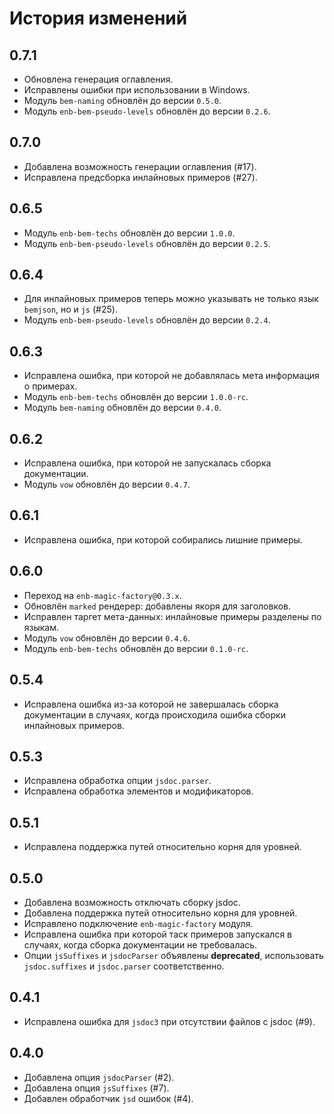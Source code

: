 История изменений
=================

0.7.1
-----

* Обновлена генерация оглавления.
* Исправлены ошибки при использовании в Windows.
* Модуль `bem-naming` обновлён до версии `0.5.0`.
* Модуль `enb-bem-pseudo-levels` обновлён до версии `0.2.6`.

0.7.0
-----

* Добавлена возможность генерации оглавления (#17).
* Исправлена предсборка инлайновых примеров (#27).

0.6.5
-----

* Модуль `enb-bem-techs` обновлён до версии `1.0.0`.
* Модуль `enb-bem-pseudo-levels` обновлён до версии `0.2.5`.


0.6.4
-----

* Для инлайновых примеров теперь можно указывать не только язык `bemjson`, но и `js` (#25).
* Модуль `enb-bem-pseudo-levels` обновлён до версии `0.2.4`.

0.6.3
-----

* Исправлена ошибка, при которой не добавлялась мета информация о примерах.
* Модуль `enb-bem-techs` обновлён до версии `1.0.0-rc`.
* Модуль `bem-naming` обновлён до версии `0.4.0`.

0.6.2
-----

* Исправлена ошибка, при которой не запускалась сборка документации.
* Модуль `vow` обновлён до версии `0.4.7`.

0.6.1
-----

* Исправлена ошибка, при которой собирались лишние примеры.

0.6.0
-----

* Переход на `enb-magic-factory@0.3.x`.
* Обновлён `marked` рендерер: добавлены якоря для заголовков.
* Исправлен таргет мета-данных: инлайновые примеры разделены по языкам.
* Модуль `vow` обновлён до версии `0.4.6`.
* Модуль `enb-bem-techs` обновлён до версии `0.1.0-rc`.

0.5.4
-----

* Исправлена ошибка из-за которой не завершалась сборка документации в случаях, когда происходила ошибка сборки инлайновых примеров.

0.5.3
-----

* Исправлена обработка опции `jsdoc.parser`.
* Исправлена обработка элементов и модификаторов.

0.5.1
-----

* Исправлена поддержка путей относительно корня для уровней.

0.5.0
-----
* Добавлена возможность отключать сборку jsdoc.
* Добавлена поддержка путей относительно корня для уровней.
* Исправлено подключение `enb-magic-factory` модуля.
* Исправлена ошибка при которой таск примеров запускался в случаях, когда сборка документации не требовалась.
* Опции `jsSuffixes` и `jsdocParser` объявлены **deprecated**, использовать `jsdoc.suffixes` и `jsdoc.parser` соответственно.

0.4.1
-----

* Исправлена ошибка для `jsdoc3` при отсутствии файлов с jsdoc (#9).

0.4.0
-----

* Добавлена опция `jsdocParser` (#2).
* Добавлена опция `jsSuffixes` (#7).
* Добавлен обработчик `jsd` ошибок (#4).
